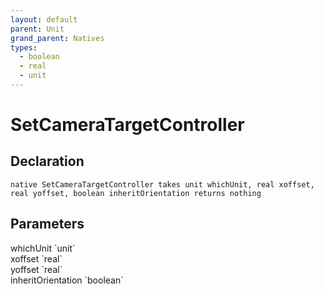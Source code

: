 ```yaml
---
layout: default
parent: Unit
grand_parent: Natives
types:
  - boolean
  - real
  - unit
---
```


# SetCameraTargetController

## Declaration

```
native SetCameraTargetController takes unit whichUnit, real xoffset, real yoffset, boolean inheritOrientation returns nothing
```

## Parameters
<dl>
  <dt>whichUnit `unit`</dt>
  <dd></dd>

  <dt>xoffset `real`</dt>
  <dd></dd>

  <dt>yoffset `real`</dt>
  <dd></dd>

  <dt>inheritOrientation `boolean`</dt>
  <dd></dd>
</dl>